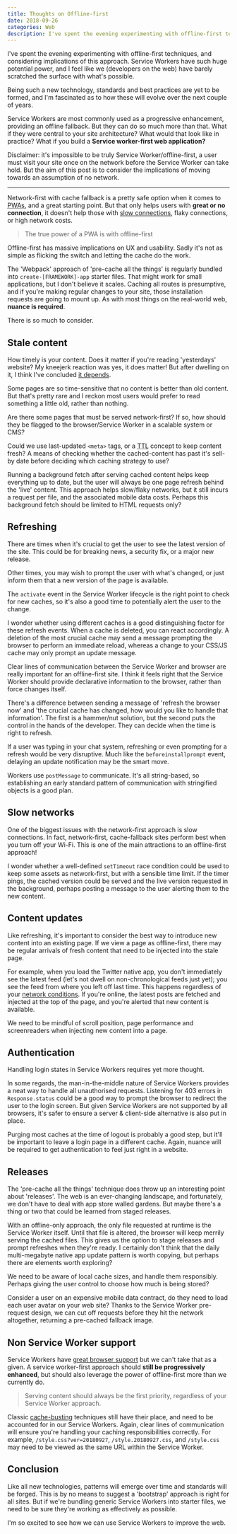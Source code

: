 ```yaml
---
title: Thoughts on Offline-first
date: 2018-09-26
categories: Web
description: I've spent the evening experimenting with offline-first techniques, and considering implications of this approach.
---
```


I've spent the evening experimenting with offline-first techniques, and considering implications of this approach. Service Workers have such huge potential power, and I feel like we (developers on the web) have barely scratched the surface with what's possible.

Being such a new technology, standards and best practices are yet to be formed, and I'm fascinated as to how these will evolve over the next couple of years.

Service Workers are most commonly used as a progressive enhancement, providing an offline fallback. But they can do so much more than that. What if they were central to your site architecture? What would that look like in practice? What if you build a **Service worker-first web application?**

Disclaimer: it's impossible to be truly Service Worker/offline-first, a user must visit your site once on the network before the Service Worker can take hold. But the aim of this post is to consider the implications of moving towards an assumption of no network.

---

Network-first with cache fallback is a pretty safe option when it comes to <abbr title="Progressive Web Apps">PWAs</abbr>, and a great starting point. But that only helps users with **great or no connection**, it doesn't help those with [slow connections](https://meyerweb.com/eric/thoughts/2018/08/07/securing-sites-made-them-less-accessible/), flaky connections, or high network costs.

> The true power of a PWA is with offline-first

Offline-first has massive implications on UX and usability. Sadly it's not as simple as flicking the switch and letting the cache do the work.

The 'Webpack' approach of 'pre-cache all the things' is regularly bundled into `create-[FRAMEWORK]-app` starter files. That might work for small applications, but I don't believe it scales. Caching all routes is presumptive, and if you're making regular changes to your site, those installation requests are going to mount up. As with most things on the real-world web, **nuance is required**.

There is so much to consider.

## Stale content

How timely is your content. Does it matter if you're reading 'yesterdays' website? My kneejerk reaction was yes, it does matter! But after dwelling on it, I think I've concluded [it depends](https://adactio.com/journal/4437).

Some pages are so time-sensitive that no content is better than old content. But that's pretty rare and I reckon most users would prefer to read something a little old, rather than nothing.

Are there some pages that must be served network-first? If so, how should they be flagged to the browser/Service Worker in a scalable system or CMS?

Could we use last-updated `<meta>` tags, or a <abbr title="Time to live">TTL</abbr> concept to keep content fresh? A means of checking whether the cached-content has past it's sell-by date before deciding which caching strategy to use?

Running a background fetch after serving cached content helps keep everything up to date, but the user will always be one page refresh behind the 'live' content. This approach helps slow/flaky networks, but it still incurs a request per file, and the associated mobile data costs. Perhaps this background fetch should be limited to HTML requests only?

## Refreshing

There are times when it's crucial to get the user to see the latest version of the site. This could be for breaking news, a security fix, or a major new release.

Other times, you may wish to prompt the user with what's changed, or just inform them that a new version of the page is available.

The `activate` event in the Service Worker lifecycle is the right point to check for new caches, so it's also a good time to potentially alert the user to the change.

I wonder whether using different caches is a good distinguishing factor for these refresh events. When a cache is deleted, you can react accordingly. A deletion of the most crucial cache may send a message prompting the browser to perform an immediate reload, whereas a change to your CSS/JS cache may only prompt an update message. 

Clear lines of communication between the Service Worker and browser are really important for an offline-first site. I think it feels right that the Service Worker should provide declarative information to the browser, rather than force changes itself.

There's a difference between sending a message of 'refresh the browser now' and 'the crucial cache has changed, how would you like to handle that information'. The first is a hammer/nut solution, but the second puts the control in the hands of the developer. They can decide when the time is right to refresh.

If a user was typing in your chat system, refreshing or even prompting for a refresh would be very disruptive. Much like the `beforeinstallprompt` event, delaying an update notification may be the smart move.

Workers use `postMessage` to communicate. It's all string-based, so establishing an early standard pattern of communication with stringified objects is a good plan.

## Slow networks

One of the biggest issues with the network-first approach is slow connections. In fact, network-first, cache-fallback sites perform best when you turn off your Wi-Fi. This is one of the main attractions to an offline-first approach!

I wonder whether a well-defined `setTimeout` race condition could be used to keep some assets as network-first, but with a sensible time limit. If the timer pings, the cached version could be served and the live version requested in the background, perhaps posting a message to the user alerting them to the new content.

## Content updates

Like refreshing, it's important to consider the best way to introduce new content into an existing page. If we view a page as offline-first, there may be regular arrivals of fresh content that need to be injected into the stale page.

For example, when you load the Twitter native app, you don't immediately see the latest feed (let's not dwell on non-chronological feeds just yet); you see the feed from where you left off last time. This happens regardless of your [network conditions](https://youtu.be/LinpRhB4aWU?t=21s). If you're online, the latest posts are fetched and injected at the top of the page, and you're alerted that new content is available.

We need to be mindful of scroll position, page performance and screenreaders when injecting new content into a page.

## Authentication

Handling login states in Service Workers requires yet more thought.

In some regards, the man-in-the-middle nature of Service Workers provides a neat way to handle all unauthorised requests. Listening for 403 errors in `Response.status` could be a good way to prompt the browser to redirect the user to the login screen. But given Service Workers are not supported by all browsers, it's safer to ensure a server & client-side alternative is also put in place.

Purging most caches at the time of logout is probably a good step, but it'll be important to leave a login page in a different cache. Again, nuance will be required to get authentication to feel just right in a website.

## Releases

The 'pre-cache all the things' technique does throw up an interesting point about 'releases'. The web is an ever-changing landscape, and fortunately, we don't have to deal with app store walled gardens. But maybe there's a thing or two that could be learned from staged releases.

With an offline-only approach, the only file requested at runtime is the Service Worker itself. Until that file is altered, the browser will keep merrily serving the cached files. This gives us the option to stage releases and prompt refreshes when they're ready. I certainly don't think that the daily multi-megabyte native app update pattern is worth copying, but perhaps there are elements worth exploring?

We need to be aware of local cache sizes, and handle them responsibly. Perhaps giving the user control to choose how much is being stored?

Consider a user on an expensive mobile data contract, do they need to load each user avatar on your web site? Thanks to the Service Worker pre-request design, we can cut off requests before they hit the network altogether, returning a pre-cached fallback image.

## Non Service Worker support

Service Workers have [great browser support](https://caniuse.com/#feat=serviceworkers) but we can't take that as a given. A service worker-first approach should **still be progressively enhanced**, but should also leverage the power of offline-first more than we currently do.

> Serving content should always be the first priority, regardless of your Service Worker approach.

Classic [cache-busting](/blog/cache-busting/) techniques still have their place, and need to be accounted for in our Service Workers. Again, clear lines of communication will ensure you're handling your caching responsibilities correctly. For example, `/style.css?ver=20180927`, `/style.20180927.css`, and `/style.css` may need to be viewed as the same URL within the Service Worker.

## Conclusion

Like all new technologies, patterns will emerge over time and standards will be forged. This is by no means to suggest a 'bootstrap' approach is right for all sites. But if we're bundling generic Service Workers into starter files, we need to be sure they're working as effectively as possible.

I'm so excited to see how we can use Service Workers to improve the web.

